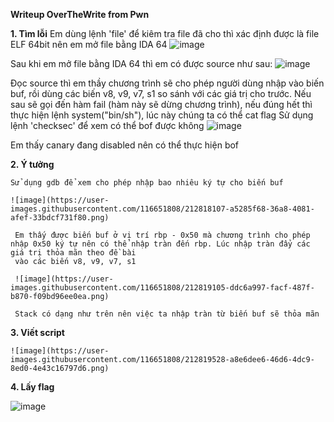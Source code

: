 **Writeup OverTheWrite from Pwn**

**1. Tìm lỗi**
   Em dùng lệnh 'file' để kiêm tra file đã cho thì xác định được là file ELF 64bit nên em mở file bằng IDA 64
   ![image](https://user-images.githubusercontent.com/116651808/212815156-59388bec-afe7-4794-92d5-b0e68b4a03d2.png)

   Sau khi em mở file bằng IDA 64 thì em có được source như sau:
   ![image](https://user-images.githubusercontent.com/116651808/212815999-3a64abbb-fb1e-4eb8-8558-f8b0064b3926.png)

   Đọc source thì em thầy chương trình sẽ cho phép người dùng nhập vào biến buf, rồi dùng các biến v8, v9, v7, s1 so sánh với các giá trị cho trước. Nếu sau sẽ gọi đến
   hàm fail (hàm này sẽ dừng chương trình), nếu đúng hết thì thực hiện lệnh system("bin/sh"), lúc này chúng ta có thể cat flag
   Sử dụng lệnh 'checksec' để xem có thể bof được không
   ![image](https://user-images.githubusercontent.com/116651808/212817837-e366b5b7-649d-43d9-be95-169d1716a014.png)

   Em thấy canary đang disabled nên có thể thực hiện bof
   
   
**2. Ý tưởng**

    Sử dụng gdb để xem cho phép nhập bao nhiêu ký tự cho biến buf
    
    ![image](https://user-images.githubusercontent.com/116651808/212818107-a5285f68-36a8-4081-afef-33bdcf731f80.png)

     Em thấy được biến buf ở vị trí rbp - 0x50 mà chương trình cho phép nhập 0x50 ký tự nên có thể nhập tràn đến rbp. Lúc nhập tràn đẩy các giá trị thỏa mãn theo đề bài
     vào các biến v8, v9, v7, s1
     
     ![image](https://user-images.githubusercontent.com/116651808/212819105-ddc6a997-facf-487f-b870-f09bd96ee0ea.png)

     Stack có dạng như trên nên việc ta nhập tràn từ biến buf sẽ thỏa mãn
   
   
**3. Viết script**
    
    ![image](https://user-images.githubusercontent.com/116651808/212819528-a8e6dee6-46d6-4dc9-8ed0-4e43c16797d6.png)

**4. Lấy flag**

   ![image](https://user-images.githubusercontent.com/116651808/212819599-d63fc73d-1613-4aa6-bdd9-1a5b4e8da8be.png)
